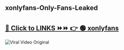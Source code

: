 
 ## xonlyfans-Only-Fans-Leaked

# <h2><a href="https://clipsfans.com/xonlyfans&ref=git">🔗 Click to LINKS ⏩⏩ 👉 🟢 xonlyfans </a></h2>

<a href="https://clipsfans.com/xonlyfans&ref=git" rel="nofollow" data-target="animated-image.originalLink"><img src="https://i.ibb.co.com/xMMVF88/686577567.gif" alt="Viral Video Original" style="max-width: 100%; display: inline-block;" data-target="animated-image.originalImage"></a>
